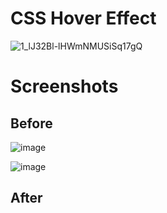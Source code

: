 # CSS Hover Effect

![1_lJ32Bl-lHWmNMUSiSq17gQ](https://user-images.githubusercontent.com/72864817/171863780-16f7afb7-32a5-4547-a427-23c8a8ed0524.png)

# Screenshots

## Before

![image](https://user-images.githubusercontent.com/72864817/172044819-7aa019bf-6610-4f8c-b0f7-ff987c9a9063.png)


![image](https://user-images.githubusercontent.com/72864817/172044799-f85013c3-c0a3-4a96-8e81-e9ae2ea58cea.png)

## After



